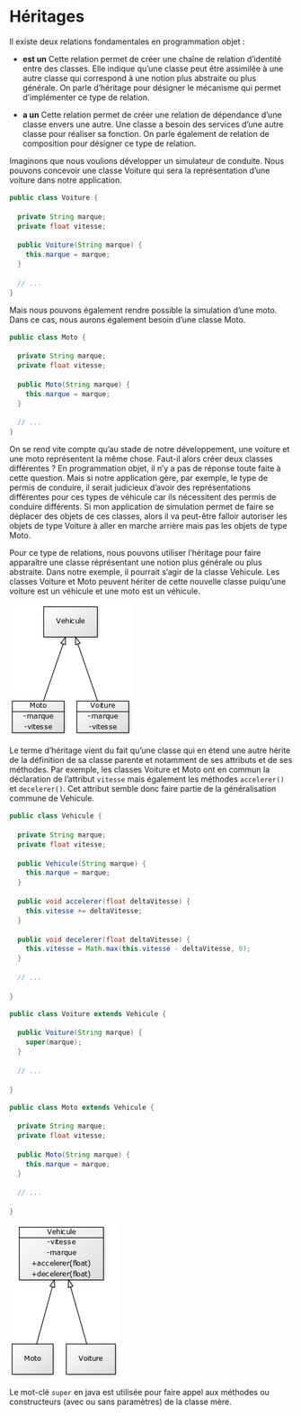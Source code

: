 # Héritages

Il existe deux relations fondamentales en programmation objet :

* **est un** Cette relation permet de créer une chaîne de relation d’identité entre des classes. Elle indique qu’une classe peut être assimilée à une autre classe qui correspond à une notion plus abstraite ou plus générale. On parle d’héritage pour désigner le mécanisme qui permet d’implémenter ce type de relation.

* **a un** Cette relation permet de créer une relation de dépendance d’une classe envers une autre. Une classe a besoin des services d’une autre classe pour réaliser sa fonction. On parle également de relation de composition pour désigner ce type de relation.

Imaginons que nous voulions développer un simulateur de conduite. Nous pouvons concevoir une classe Voiture qui sera la représentation d’une voiture dans notre application.

``` java
public class Voiture {

  private String marque;
  private float vitesse;

  public Voiture(String marque) {
    this.marque = marque;
  }

  // ...
}
```

Mais nous pouvons également rendre possible la simulation d’une moto. Dans ce cas, nous aurons également besoin d’une classe Moto.

``` java
public class Moto {

  private String marque;
  private float vitesse;

  public Moto(String marque) {
    this.marque = marque;
  }

  // ...
}
```

On se rend vite compte qu’au stade de notre développement, une voiture et une moto représentent la même chose. Faut-il alors créer deux classes différentes ? En programmation objet, il n’y a pas de réponse toute faite à cette question. Mais si notre application gère, par exemple, le type de permis de conduire, il serait judicieux d’avoir des représentations différentes pour ces types de véhicule car ils nécessitent des permis de conduire différents. Si mon application de simulation permet de faire se déplacer des objets de ces classes, alors il va peut-être falloir autoriser les objets de type Voiture à aller en marche arrière mais pas les objets de type Moto.

Pour ce type de relations, nous pouvons utiliser l’héritage pour faire apparaître une classe réprésentant une notion plus générale ou plus abstraite. Dans notre exemple, il pourrait s’agir de la classe Vehicule. Les classes Voiture et Moto peuvent hériter de cette nouvelle classe puiqu’une voiture est un véhicule et une moto est un véhicule.

![heritage](img/heritage_vehicule.png)

Le terme d’héritage vient du fait qu’une classe qui en étend une autre hérite de la définition de sa classe parente et notamment de ses attributs et de ses méthodes. Par exemple, les classes Voiture et Moto ont en commun la déclaration de l’attribut ```vitesse``` mais également les méthodes ```accelerer()``` et ```decelerer()```. Cet attribut semble donc faire partie de la généralisation commune de Vehicule.

``` java
public class Vehicule {

  private String marque;
  private float vitesse;

  public Vehicule(String marque) {
    this.marque = marque;
  }

  public void accelerer(float deltaVitesse) {
    this.vitesse += deltaVitesse;
  }

  public void decelerer(float deltaVitesse) {
    this.vitesse = Math.max(this.vitesse - deltaVitesse, 0);
  }

  // ...

}
```

``` java
public class Voiture extends Vehicule {

  public Voiture(String marque) {
    super(marque);
  }

  // ...

}
```

``` java
public class Moto extends Vehicule {

  private String marque;
  private float vitesse;

  public Moto(String marque) {
    this.marque = marque;
  }

  // ...

}
```

![heritage](img/heritage_vehicule_attribut_vitesse_marque.png)

Le mot-clé ```super``` en java est utilisée pour faire appel aux méthodes ou constructeurs (avec ou sans paramètres) de la classe mère.
